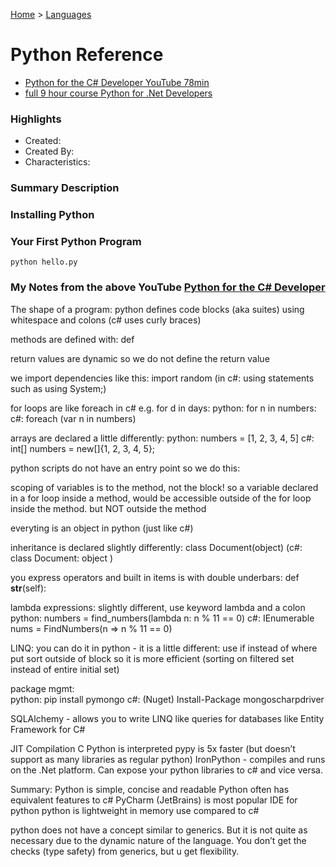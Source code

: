 [Home](../) > [Languages](../languages/)

# Python Reference

- [Python for the C# Developer YouTube 78min](https://www.youtube.com/watch?v=6TSvV2rsQHg)
- [full 9 hour course Python for .Net Developers](https://training.talkpython.fm/courses/explore_dotnet/python-for-dotnet-developers)

### Highlights

- Created:
- Created By:
- Characteristics:

### Summary Description

### Installing Python

### Your First Python Program

`python hello.py`

### My Notes from the above YouTube [Python for the C# Developer](https://www.youtube.com/watch?v=6TSvV2rsQHg)

The shape of a program: python defines code blocks (aka suites) using whitespace and colons
(c# uses curly braces)

methods are defined with: def

return values are dynamic so we do not define the return value

we import dependencies like this: import random
(in c#: using statements such as using System;)

for loops are like foreach in c# e.g. for d in days:
python: for n in numbers:
c#: foreach (var n in numbers)

arrays are declared a little differently:
python: numbers = [1, 2, 3, 4, 5]
c#: int[] numbers = new[]{1, 2, 3, 4, 5};

python scripts do not have an entry point so we do this:

scoping of variables is to the method, not the block! so a variable declared in a for loop inside a method, would be accessible outside of the for loop inside the method. but NOT outside the method

everyting is an object in python (just like c#)

inheritance is declared slightly differently: class Document(object)
(c#: class Document: object )

you express operators and built in items is with double underbars:
def **str**(self):

lambda expressions: slightly different, use keyword lambda and a colon
python: numbers = find_numbers(lambda n: n % 11 == 0)
c#: IEnumerable<int> nums = FindNumbers(n => n % 11 == 0)

LINQ: you can do it in python - it is a little different:
use if instead of where
put sort outside of block so it is more efficient (sorting on filtered set instead of entire initial set)

package mgmt:  
python: pip install pymongo
c#: (Nuget) Install-Package mongoscharpdriver

SQLAlchemy - allows you to write LINQ like queries for databases like Entity Framework for C#

JIT Compilation
C Python is interpreted
pypy is 5x faster (but doesn’t support as many libraries as regular python)
IronPython - compiles and runs on the .Net platform. Can expose your python libraries to c# and vice versa.

Summary:
Python is simple, concise and readable
Python often has equivalent features to c#
PyCharm (JetBrains) is most popular IDE for python
python is lightweight in memory use compared to c#

python does not have a concept similar to generics. But it is not quite as necessary due to the dynamic nature of the language. You don’t get the checks (type safety) from generics, but u get flexibility.
